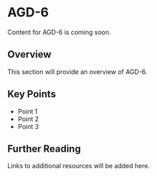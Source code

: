 # AGD-6

Content for AGD-6 is coming soon.

## Overview

This section will provide an overview of AGD-6.

## Key Points

- Point 1
- Point 2
- Point 3

## Further Reading

Links to additional resources will be added here.
